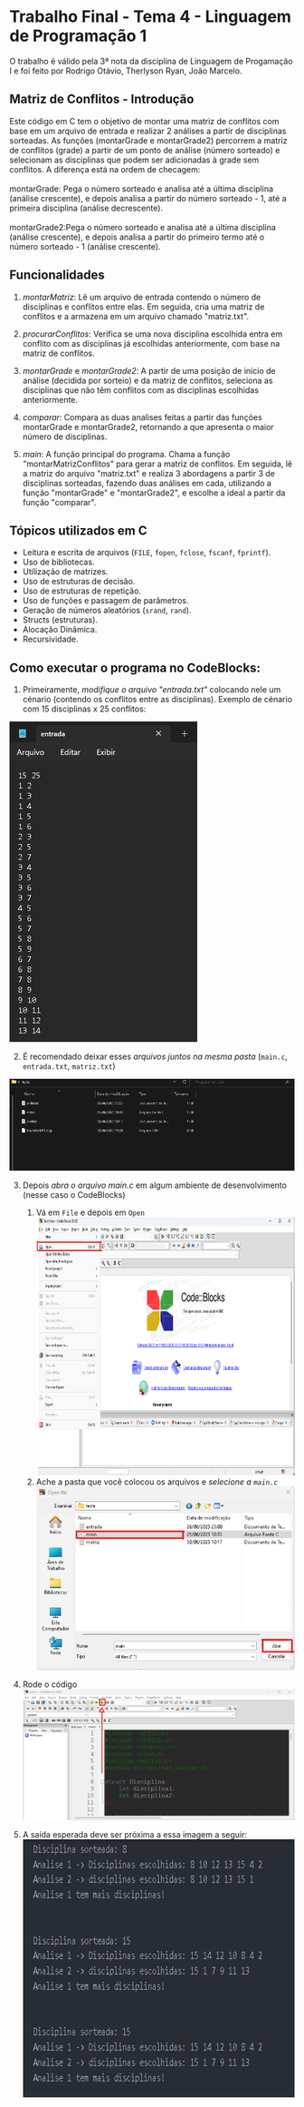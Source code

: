 # Trabalho Final - Tema 4 - Linguagem de Programação 1
O trabalho é válido pela 3ª nota da disciplina de Linguagem de Progamação I e foi feito por Rodrigo Otávio, Therlyson Ryan, João Marcelo.
## Matriz de Conflitos - Introdução

Este código em C tem o objetivo de montar uma matriz de conflitos com base em um arquivo de entrada e realizar 2 análises a partir de disciplinas sorteadas.
As funções (montarGrade e montarGrade2) percorrem a matriz de conflitos (grade) a partir de um ponto de análise (número sorteado) e selecionam as disciplinas que podem ser adicionadas à grade sem conflitos. A diferença está na ordem de checagem:<br><br>
montarGrade: Pega o número sorteado e analisa até a última disciplina (análise crescente), e depois analisa a partir do número sorteado - 1, até a primeira disciplina (análise decrescente).<br><br>
montarGrade2:Pega o número sorteado e analisa até a última disciplina (análise crescente), e depois analisa a partir do primeiro termo até o número sorteado - 1 (análise crescente).


## Funcionalidades

1. *montarMatriz*: Lê um arquivo de entrada contendo o número de disciplinas e conflitos entre elas. Em seguida, cria uma matriz de conflitos e a armazena em um arquivo chamado "matriz.txt".

2. *procurarConflitos*: Verifica se uma nova disciplina escolhida entra em conflito com as disciplinas já escolhidas anteriormente, com base na matriz de conflitos.

3. *montarGrade* e *montarGrade2*: A partir de uma posição de início de análise (decidida por sorteio) e da matriz de conflitos, seleciona as disciplinas que não têm conflitos com as disciplinas escolhidas anteriormente.

4. *comparar*: Compara as duas analises feitas a partir das funções montarGrade e montarGrade2, retornando a que apresenta o maior número de disciplinas.

4. *main*: A função principal do programa. Chama a função "montarMatrizConflitos" para gerar a matriz de conflitos. Em seguida, lê a matriz do arquivo "matriz.txt" e realiza 3 abordagens a partir 3 de disciplinas sorteadas, fazendo duas análises em cada, utilizando a função "montarGrade" e "montarGrade2", e escolhe a ideal a partir da função "comparar".


## Tópicos utilizados em C

- Leitura e escrita de arquivos (`FILE`, `fopen`, `fclose`, `fscanf`, `fprintf`).
- Uso de bibliotecas.
- Utilização de matrizes.
- Uso de estruturas de decisão.
- Uso de estruturas de repetição.
- Uso de funções e passagem de parâmetros.
- Geração de números aleatórios (`srand`, `rand`).
- Structs (estruturas).
- Alocação Dinâmica.
- Recursividade.

## Como executar o programa no CodeBlocks:

1. Primeiramente, *modifique o arquivo "entrada.txt"* colocando nele um cénario (contendo os conflitos entre as disciplinas). Exemplo de cénario com 15 disciplinas x 25 conflitos:
<img src="imgs/entrada.png">

2. É recomendado deixar esses *arquivos juntos na mesma pasta* (`main.c`, `entrada.txt`, `matriz.txt`)
<img src="imgs/exemplo_pasta.png">

3. Depois *abra o arquivo main.c* em algum ambiente de desenvolvimento (nesse caso o CodeBlocks)
    1. Vá em `File` e depois em `Open`<br>
    <img width="644" height="455" src="imgs/codeblocks_imgs/1.png"><br>
    2. Ache a pasta que você colocou os arquivos e *selecione a `main.c`*
    <img src="imgs/codeblocks_imgs/2.png"><br>
4. Rode o código
<img src="imgs/codeblocks_imgs/3.png"><br>    

5. A saída esperada deve ser próxima a essa imagem a seguir:
<img width="644" height="455" src="imgs/saida.png"><br>
